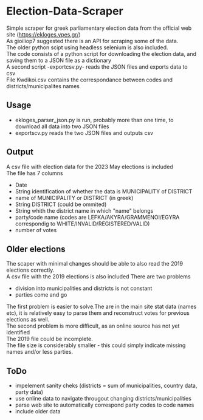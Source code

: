 # Election-Data-Scraper
Simple scraper for greek parliamentary election data from the official web site (https://ekloges.ypes.gr/)  
As  gioiliop7   suggested there is an API for scraping some of the data.  
The older python scipt using headless selenium is also included.  
The code consists of a  python script for downloading the election data, and saving them to a JSON file as a dictionary  
A second script -exportcsv.py- reads the JSON files and exports data to csv  
File Kwdikoi.csv contains the correspondance between codes and districts/municipalites names
## Usage
* ekloges_parser_json.py is run, probably more than one time, to download all data into two JSON files
* exportscv.py reads the two JSON files and outputs csv
## Output
A csv file with election data for the 2023 May elections is included  
The file has 7 columns
* Date
* String identification of whether the data is MUNICIPALITY of DISTRICT
* name of MUNICIPALITY or DISTRICT (in greek)
* String DISTRICT (could be ommited)
* String whith the district name in which "name" belongs
* party/code name (codes are LEFKA/AKYRA/GRAMMENOI/EGYRA correspondig to WHITE/INVALID/REGISTERED/VALID)
* number of votes
## Older elections 
The scaper with minimal changes should be able to also read the 2019 elections correctly.  
A csv file with the 2019 elections is also included
There are two problems
* division into municipalities and districts is not constant
* parties come and go

The first problem is easier to solve.The are in the main site stat data (names etc), it is relatively easy to parse them and reconstruct votes for previous elections as well.  
The second problem is more difficult, as an online source has not yet identified  
The 2019 file could be incomplete.  
The file size is considerably smaller - this could simply indicate missing names and/or less parties.
## ToDo
* impelement sanity cheks (districts = sum of municipalities, country data, party data)
* use online data to navigate througout changing districts/municipalities
* parse web site to automatically correspond party codes  to code names
* include older data 
